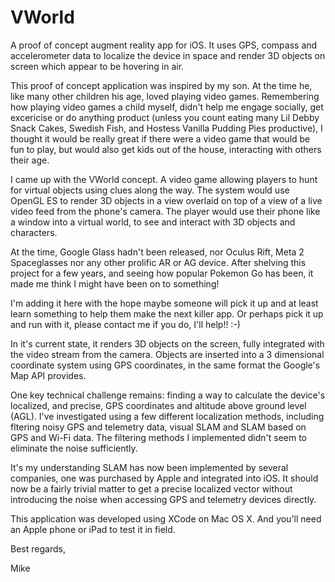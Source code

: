 # VWorld
A proof of concept augment reality app for iOS.  It uses GPS, compass and accelerometer data to localize the device in space and render 3D objects on screen which appear to be hovering in air.

This proof of concept application was inspired by my son.  At the time he, like many other children his age, loved playing video games.   Remembering how playing video games a child myself, didn't help me engage socially, get excericise or do anything product (unless you count eating many Lil Debby Snack Cakes, Swedish Fish, and Hostess Vanilla Pudding Pies productive), I thought it would be really great if there were a video game that would be fun to play, but would also get kids out of the house, interacting with others their age.  

I came up with the VWorld concept.  A video game allowing players to hunt for virtual objects using clues along the way.  The system would use OpenGL ES to render 3D objects in a view overlaid on top of a view of a live video feed from the phone's camera.  The player would use their phone like a window into a virtual world, to see and interact with 3D objects and characters.  

At the time, Google Glass hadn't been released, nor Oculus Rift, Meta 2 Spaceglasses nor any other prolific AR or AG device.  After shelving this project for a few years, and seeing how popular Pokemon Go has been, it made me think I might have been on to something!  

I'm adding it here with the hope maybe someone will pick it up and at least learn something to help them make the next killer app.  Or perhaps pick it up and run with it, please contact me if you do, I'll help!!  :-)

In it's current state, it renders 3D objects on the screen, fully integrated with the video stream from the camera.  Objects are inserted into a 3 dimensional coordinate system using GPS coordinates, in the same format the Google's Map API provides.

One key technical challenge remains: finding a way to calculate the device's localized, and precise, GPS coordinates and altitude above ground level (AGL).  I've investigated using a few different localization methods, including fltering noisy GPS and telemetry data, visual SLAM and SLAM based on GPS and Wi-Fi data.  The filtering methods I implemented didn't seem to eliminate the noise sufficiently.  

It's my understanding SLAM has now been implemented by several companies, one was purchased by Apple and integrated into iOS.  It should now be a fairly trivial matter to get a precise localized vector without introducing the noise when accessing GPS and telemetry devices directly.  

This application was developed using XCode on Mac OS X.  And you'll need an Apple phone or iPad to test it in field.  

Best regards,

Mike
